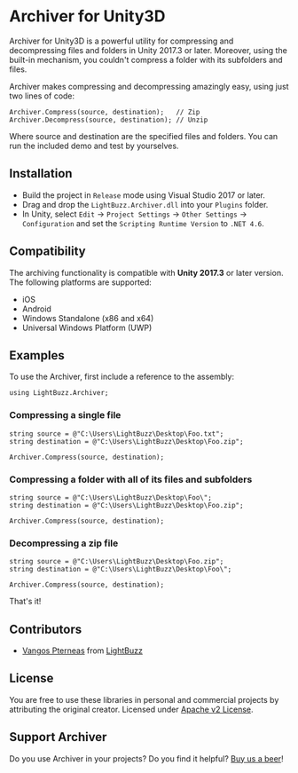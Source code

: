 # Archiver for Unity3D

Archiver for Unity3D is a powerful utility for compressing and decompressing files and folders in Unity 2017.3 or later. Moreover, using the built-in mechanism, you couldn't compress a folder with its subfolders and files.

Archiver makes compressing and decompressing amazingly easy, using just two lines of code:

```
Archiver.Compress(source, destination);   // Zip
Archiver.Decompress(source, destination); // Unzip
```
        
Where source and destination are the specified files and folders. You can run the included demo and test by yourselves.

## Installation

* Build the project in ```Release``` mode using Visual Studio 2017 or later.
* Drag and drop the ```LightBuzz.Archiver.dll``` into your ```Plugins``` folder.
* In Unity, select ```Edit``` → ```Project Settings``` → ```Other Settings``` → ```Configuration``` and set the ```Scripting Runtime Version``` to ```.NET 4.6```.

## Compatibility

The archiving functionality is compatible with **Unity 2017.3** or later version. The following platforms are supported:

* iOS
* Android
* Windows Standalone (x86 and x64)
* Universal Windows Platform (UWP)

## Examples

To use the Archiver, first include a reference to the assembly:

```
using LightBuzz.Archiver;
```

### Compressing a single file

```
string source = @"C:\Users\LightBuzz\Desktop\Foo.txt";
string destination = @"C:\Users\LightBuzz\Desktop\Foo.zip";

Archiver.Compress(source, destination);
```
    
### Compressing a folder with all of its files and subfolders

```
string source = @"C:\Users\LightBuzz\Desktop\Foo\";
string destination = @"C:\Users\LightBuzz\Desktop\Foo.zip";

Archiver.Compress(source, destination);
```
    
### Decompressing a zip file

```
string source = @"C:\Users\LightBuzz\Desktop\Foo.zip";
string destination = @"C:\Users\LightBuzz\Desktop\Foo\";

Archiver.Compress(source, destination);
```
    
That's it!

## Contributors
* [Vangos Pterneas](http://pterneas.com) from [LightBuzz](http://lightbuzz.com)

## License
You are free to use these libraries in personal and commercial projects by attributing the original creator. Licensed under [Apache v2 License](https://github.com/LightBuzz/archiver-unity/blob/master/LICENSE).

## Support Archiver
Do you use Archiver in your projects? Do you find it helpful? [Buy us a beer](https://paypal.me/lightbuzz)!
